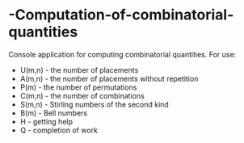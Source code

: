 # -Computation-of-combinatorial-quantities
Console application for computing combinatorial quantities. 
For use:
* U(m,n) - the number of placements
* A(m,n) - the number of placements without repetition
* P(m) - the number of permutations
* C(m,n) - the number of combinations
* S(m,n) - Stirling numbers of the second kind
* B(m) - Bell numbers 
* H - getting help
* Q - completion of work
